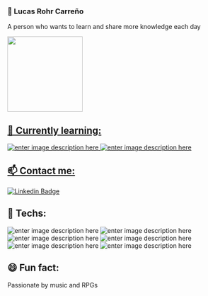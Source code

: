 ### :robot: Lucas Rohr Carreño

A person who wants to learn and share more knowledge each day

<div>
  <a href="https://github.com/santos-andressa">
  <img height="170em" src="https://github-readme-stats.vercel.app/api?username=LucasRohr&show_icons=true&theme=dracula&include_all_commits=true&count_private=true"/>
</div>

## 🌱 Currently learning:
![enter image description here](https://img.shields.io/badge/-Hyperledger%20Fabric-fc5a03?style=for-the-badge)
![enter image description here](https://img.shields.io/badge/-Flutter-1389FD?style=for-the-badge&logo=Flutter&logoColor=white)

## 📫 Contact me:
[![Linkedin Badge](https://img.shields.io/badge/-LinkedIn-blue?style=for-the-badge&logo=Linkedin&logoColor=white&link=https://www.linkedin.com/in/lucas-carre%C3%B1o-a18204174/)](https://www.linkedin.com/in/lucas-carre%C3%B1o-a18204174/)

## 🔭 Techs:
![enter image description here](https://img.shields.io/badge/-Javascript-F7DF1E?style=for-the-badge&logo=JavaScript&logoColor=black)
![enter image description here](https://img.shields.io/badge/-React-61DAFB?style=for-the-badge&logo=React&logoColor=white)
![enter image description here](https://img.shields.io/badge/-React%20Native-61DAFB?style=for-the-badge&logo=React&logoColor=white)
![enter image description here](https://img.shields.io/badge/-Java-f55742?style=for-the-badge&logo=Java&logoColor=white)
![enter image description here](https://img.shields.io/badge/-Spring-6DB33F?style=for-the-badge&logo=Spring&logoColor=white)
![enter image description here](https://img.shields.io/badge/-MySQL-3f7dbf?style=for-the-badge&logo=MySQL&logoColor=white)

## :smile: Fun fact:

Passionate by music and RPGs
